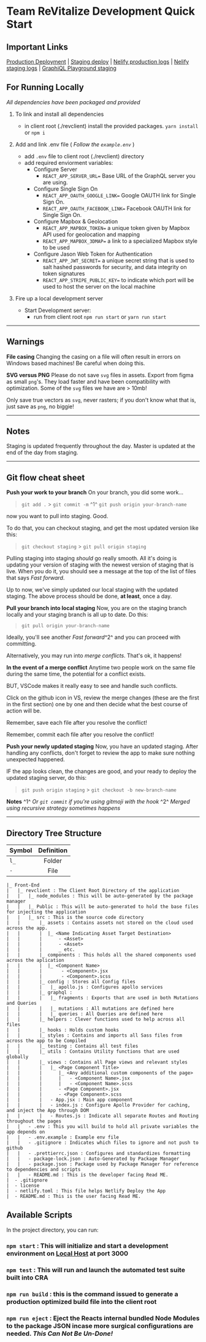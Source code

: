 <!-- # Important Links -->

# Team ReVitalize Development Quick Start

## Important Links

[Production Deployment](https://revitalize.community) |
[Staging deploy](https://revitalize.netlify.com) |
[Nelify production logs](https://app.netlify.com/sites/sleepy-brattain-252a23/deploys) |
[Nelify staging logs](https://app.netlify.com/sites/revitalize/deploys) |
[GraphiQL Playground staging](https://revitalize-development.herokuapp.com/)

## **For Running Locally**

_All dependencies have been packaged and provided_

1. To link and install all dependencies

    - in client root (./revclient) install the provided packages. `yarn install` or `npm i`

1. Add and link .env file
   ( _Follow the `example.env`_ )

    - add `.env` file to client root (./revclient) directory
    - add required enviorment variables:
        - Configure Server
            - `REACT_APP_SERVER_URL=` Base URL of the GraphQL server you are using.
        - Configure Single Sign On
            - `REACT_APP_OAUTH_GOOGLE_LINK=` Google OAUTH link for Single Sign On.
            - `REACT_APP_OAUTH_FACEBOOK_LINK=` Facebook OAUTH link for Single Sign On.
        - Configure Mapbox & Geolocation
            - `REACT_APP_MAPBOX_TOKEN=` a unique token given by Mapbox API used for geolocation and mapping
            - `REACT_APP_MAPBOX_3DMAP=` a link to a specialized Mapbox style to be used
        - Configure Jason Web Token for Authentication
            - `REACT_APP_JWT_SECRET=` a unique secret string that is used to salt hashed passwords for security, and data integrity on token signatures
            - `REACT_APP_STRIPE_PUBLIC_KEY=` to indicate which port will be used to host the server on the local machine

1. Fire up a local development server
    - Start Development server:
        - run from client root `npm run start` or `yarn run start`

---

## Warnings

**File casing**
Changing the casing on a file will often result in errors on Windows based machines! Be careful when doing this.

**SVG versus PNG**
Please do not save `svg` files in assets. Export from figma as small `png`'s. They load faster and have been compatibility with optimization. Some of the `svg` files we have are > 10mb!

Only save true vectors as `svg`, never rasters; if you don't know what that is, just save as `png`, no biggie!

---

## Notes

Staging is updated frequently throughout the day.
Master is updated at the end of the day from staging.

---

## Git flow cheat sheet

**Push your work to your branch**
On your branch, you did some work...

> `git add .` > `git commit -m` ^1^
> `git push origin your-branch-name`

now you want to pull into staging. Good.

To do that, you can checkout staging, and get the most updated version like this:

> `git checkout staging` > `git pull origin staging`

Pulling staging into staging _should_ go really smooth. All it's doing is updating your version of staging with the newest version of staging that is live. When you do it, you should see a message at the top of the list of files that says _Fast forward_.

Up to now, we've simply updated our local staging with the updated staging. The above process should be done, **at least**, once a day.

**Pull your branch into local staging**
Now, you are on the staging branch locally and your staging branch is all up to date. Do this:

> `git pull origin your-branch-name`

Ideally, you'll see another _Fast forward_^2^ and you can proceed with committing.

Alternatively, you may run into _merge conflicts_. That's ok, it happens!

**In the event of a merge conflict**
Anytime two people work on the same file during the same time, the potential for a conflict exists.

BUT, VSCode makes it really easy to see and handle such conflicts.

Click on the github icon in VS, review the merge changes (these are the first in the first section) one by one and then decide what the best course of action will be.

Remember, save each file after you resolve the conflict!

Remember, commit each file after you resolve the conflict!

**Push your newly updated staging**
Now, you have an updated staging. After handling any conflicts, don't forget to review the app to make sure nothing unexpected happened.

IF the app looks clean, the changes are good, and your ready to deploy the updated staging server, do this:

> `git push origin staging` > `git checkout -b new-branch-name`

**Notes**
^1^ _Or `git commit` if you're using gitmoji with the hook_
^2^ _Merged using recursive strategy sometimes happens_

---

## Directory Tree Structure

| Symbol | Definition |
| ------ | :--------: |
| `l_`   |   Folder   |
| `-`    |    File    |

    |_ Front-End
    |   |_ revclient : The Client Root Directory of the application
    |   |   |_ node_modules : This will be auto-generated by the package manager
    |   |   |_ Public : This will be auto-generated to hold the base files for injecting the application
    |   |   |_ src : This is the source code directory
    |   |       |_ assets : Contains assets not stored on the cloud used across the app.
    |   |       |  |_ <Name Indicating Asset Target Destination>
    |   |       |      - <Asset>
    |   |       |      - <Asset>
    |   |       |      _ etc.
    |   |       |_ components : This holds all the shared components used across the aplication
    |   |       |  |_ <Component Name>
    |   |       |       - <Component>.jsx
    |   |       |       - <Component>.scss
    |   |       |_ config : Stores all Config files
    |   |       |   |_ apollo.js : Configures apollo services
    |   |       |_ graphql :
    |   |       |   |_ fragments : Exports that are used in both Mutations and Queries
    |   |       |   |_ mutations : All mutations are defined here
    |   |       |   |_ queries : All Queries are defined here
    |   |       |_ helpers : Clever functions used to help across all files
    |   |       |_ hooks : Holds custom hooks
    |   |       |_ styles : Contains and imports all Sass files from across the app to be Compiled
    |   |       |_ testing : Contains all test files
    |   |       |_ utils : Contains Utility functions that are used globally
    |   |       |_ views : Contains all Page views and relevant styles
    |   |       |   |_ <Page Component Title>
    |   |       |      |_ <Any additional custom components of the page>
    |   |       |      |   - <Component Name>.jsx
    |   |       |      |   - <Component Name>.scss
    |   |       |      - <Page Component>.jsx
    |   |       |      - <Page Component>.scss
    |   |       |   - App.jsx : Main app component
    |   |       |   - index.js : Configure Apollo Provider for caching, and inject the App through DOM
    |   |       |   - Routes.js : Indicate all separate Routes and Routing throughout the pages
    |   |   - .env : This you will build to hold all private variables the app depends on
    |   |   - .env.example : Example env file
    |   |   - .gitignore : Indicates which files to ignore and not push to github
    |   |   - .prettierrc.json : Configures and standardizes formatting
    |   |   - package-lock.json : Auto-Generated by Package Manager
    |   |   - package.json : Package used by Package Manager for reference to dependencies and scripts
    |   |   - README.md : This is the developer facing Read ME.
    |  - .gitignore
    |  - license
    |  - netlify.toml : This file helps Netlify Deploy the App
    |  - README.md : This is the user facing Read ME.

## Available Scripts

In the project directory, you can run:

### `npm start` : This will initialize and start a development environment on [Local Host](http://localhost:3000) at port 3000

### `npm test` : This will run and launch the automated test suite built into CRA

### `npm run build` : this is the command issued to generate a production optimized build file into the client root

### `npm run eject` : Eject the Reacts internal bundled Node Modules to the package JSON incase more surgical configurations are needed. _*This Can Not Be Un-Done!*_
